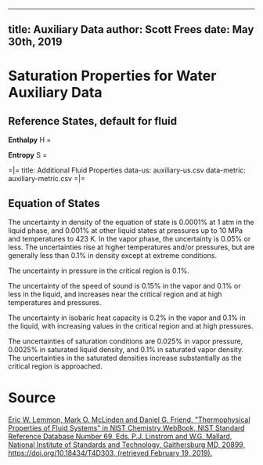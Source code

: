 -----
title:   Auxiliary Data
author: Scott Frees
date:  May 30th, 2019
-----

# Saturation Properties for Water Auxiliary Data

## Reference States, default for fluid

**Enthalpy**
H = <units us = "19771.296093 Btu/lb-mole at 80.3 F and 0.15 psia" metric="2551.013479 kJ/kg at 26.9 C and 0.010 bar."/>

**Entropy**
S = <units us = "39.198189 Btu/lb-mole*R at 80.3 F and 0.15 psia." metric = "9.103679 J/g*K at 26.9 C and 0.010 bar.">


=|=
title: Additional Fluid Properties
data-us: auxiliary-us.csv
data-metric: auxiliary-metric.csv
=|=


## Equation of States
The uncertainty in density of the equation of state is 0.0001% at 1 atm in the liquid phase, and 0.001% at other liquid states at pressures up to 10 MPa and temperatures to 423 K. In the vapor phase, the uncertainty is 0.05% or less. The uncertainties rise at higher temperatures and/or pressures, but are generally less than 0.1% in density except at extreme conditions. 

The uncertainty in pressure in the critical region is 0.1%. 

The uncertainty of the speed of sound is 0.15% in the vapor and 0.1% or less in the liquid, and increases near the critical region and at high temperatures and pressures. 

The uncertainty in isobaric heat capacity is 0.2% in the vapor and 0.1% in the liquid, with increasing values in the critical region and at high pressures. 

The uncertainties of saturation conditions are 0.025% in vapor pressure, 0.0025% in saturated liquid density, and 0.1% in saturated vapor density. The uncertainties in the saturated densities increase substantially as the critical region is approached. 


# Source
[Eric W. Lemmon, Mark O. McLinden and Daniel G. Friend, "Thermophysical Properties of Fluid Systems" in NIST Chemistry WebBook, NIST Standard Reference Database Number 69, Eds. P.J. Linstrom and W.G. Mallard, National Institute of Standards and Technology, Gaithersburg MD, 20899, https://doi.org/10.18434/T4D303, (retrieved February 19, 2019).](https://webbook.nist.gov/cgi/fluid.cgi?Action=Load&ID=C7732185&Type=SatP&Digits=5&THigh=705.1&TLow=32&TInc=20&RefState=DEF&TUnit=F&PUnit=psia&DUnit=lbm%2Fft3&HUnit=Btu%2Flb-mole&WUnit=ft%2Fs&VisUnit=cP&STUnit=lb%2Fin)